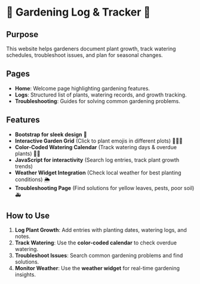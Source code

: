 # 🌻 Gardening Log & Tracker 🌱

## Purpose
This website helps gardeners document plant growth, track watering schedules, troubleshoot issues, and plan for seasonal changes.

## Pages
- **Home**: Welcome page highlighting gardening features.
- **Logs**: Structured list of plants, watering records, and growth tracking.
- **Troubleshooting**: Guides for solving common gardening problems.

## Features
- **Bootstrap for sleek design** 🌿
- **Interactive Garden Grid** (Click to plant emojis in different plots) 🌻🥕🍅
- **Color-Coded Watering Calendar** (Track watering days & overdue plants) 📅💧
- **JavaScript for interactivity** (Search log entries, track plant growth trends)
- **Weather Widget Integration** (Check local weather for best planting conditions) 🌦️
- **Troubleshooting Page** (Find solutions for yellow leaves, pests, poor soil) 🚑

## How to Use
1. **Log Plant Growth**: Add entries with planting dates, watering logs, and notes.
2. **Track Watering**: Use the **color-coded calendar** to check overdue watering.
3. **Troubleshoot Issues**: Search common gardening problems and find solutions.
4. **Monitor Weather**: Use the **weather widget** for real-time gardening insights.